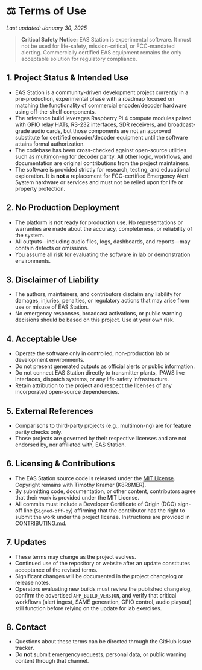 # ⚖️ Terms of Use

_Last updated: January 30, 2025_

> **Critical Safety Notice:** EAS Station is experimental software. It must not be used for life-safety, mission-critical, or FCC-mandated alerting. Commercially certified EAS equipment remains the only acceptable solution for regulatory compliance.

## 1. Project Status & Intended Use
- EAS Station is a community-driven development project currently in a pre-production, experimental phase with a roadmap focused on matching the functionality of commercial encoder/decoder hardware using off-the-shelf components.
- The reference build leverages Raspberry Pi 4 compute modules paired with GPIO relay HATs, RS-232 interfaces, SDR receivers, and broadcast-grade audio cards, but those components are not an approved substitute for certified encoder/decoder equipment until the software attains formal authorization.
- The codebase has been cross-checked against open-source utilities such as [multimon-ng](https://github.com/EliasOenal/multimon-ng) for decoder parity. All other logic, workflows, and documentation are original contributions from the project maintainers.
- The software is provided strictly for research, testing, and educational exploration. It is **not** a replacement for FCC-certified Emergency Alert System hardware or services and must not be relied upon for life or property protection.

## 2. No Production Deployment
- The platform is **not** ready for production use. No representations or warranties are made about the accuracy, completeness, or reliability of the system.
- All outputs—including audio files, logs, dashboards, and reports—may contain defects or omissions.
- You assume all risk for evaluating the software in lab or demonstration environments.

## 3. Disclaimer of Liability
- The authors, maintainers, and contributors disclaim any liability for damages, injuries, penalties, or regulatory actions that may arise from use or misuse of EAS Station.
- No emergency responses, broadcast activations, or public warning decisions should be based on this project. Use at your own risk.

## 4. Acceptable Use
- Operate the software only in controlled, non-production lab or development environments.
- Do not present generated outputs as official alerts or public information.
- Do not connect EAS Station directly to transmitter plants, IPAWS live interfaces, dispatch systems, or any life-safety infrastructure.
- Retain attribution to the project and respect the licenses of any incorporated open-source dependencies.

## 5. External References
- Comparisons to third-party projects (e.g., multimon-ng) are for feature parity checks only.
- Those projects are governed by their respective licenses and are not endorsed by, nor affiliated with, EAS Station.

## 6. Licensing & Contributions
- The EAS Station source code is released under the [MIT License](LICENSE). Copyright remains with Timothy Kramer (K8R8MER).
- By submitting code, documentation, or other content, contributors agree that their work is provided under the MIT License.
- All commits must include a Developer Certificate of Origin (DCO) sign-off line (`Signed-off-by`) affirming that the contributor has the right to submit the work under the project license. Instructions are provided in [CONTRIBUTING.md](CONTRIBUTING.md).

## 7. Updates
- These terms may change as the project evolves.
- Continued use of the repository or website after an update constitutes acceptance of the revised terms.
- Significant changes will be documented in the project changelog or release notes.
- Operators evaluating new builds must review the published changelog, confirm the advertised `APP_BUILD_VERSION`, and verify that critical workflows (alert ingest, SAME generation, GPIO control, audio playout) still function before relying on the update for lab exercises.

## 8. Contact
- Questions about these terms can be directed through the GitHub issue tracker.
- Do **not** submit emergency requests, personal data, or public warning content through that channel.
